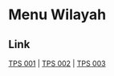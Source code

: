# Menu Wilayah

## Link

[TPS 001](https://github.com/gigit-pemilu/pemilu-2024-17-bengkulu/tree/main/pileg-dpr/hitung-suara/sub/17-bengkulu/sub/06-muko-muko/sub/05-ipuh/sub/2023-manunggal-jaya/sub/001-tps)
 | 
[TPS 002](https://github.com/gigit-pemilu/pemilu-2024-17-bengkulu/tree/main/pileg-dpr/hitung-suara/sub/17-bengkulu/sub/06-muko-muko/sub/05-ipuh/sub/2023-manunggal-jaya/sub/002-tps)
 | 
[TPS 003](https://github.com/gigit-pemilu/pemilu-2024-17-bengkulu/tree/main/pileg-dpr/hitung-suara/sub/17-bengkulu/sub/06-muko-muko/sub/05-ipuh/sub/2023-manunggal-jaya/sub/003-tps)

